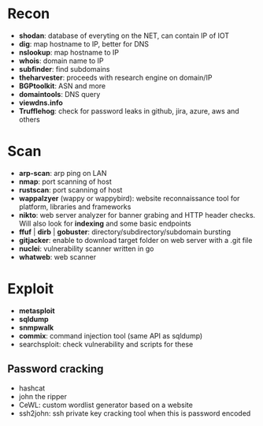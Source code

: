 # Recon
- **shodan**: database of everyting on the NET, can contain IP of IOT
- **dig**: map hostname to IP, better for DNS
- **nslookup**: map hostname to IP
- **whois**: domain name to IP
- **subfinder**: find subdomains
- **theharvester**: proceeds with research engine on domain/IP
- **BGPtoolkit**: ASN and more
- **domaintools**: DNS query
- **viewdns.info**
- **Trufflehog**: check for password leaks in github, jira, azure, aws and others
# Scan
- **arp-scan**: arp ping on LAN
- **nmap**: port scanning of host
- **rustscan**: port scanning of host
- **wappalzyer** (wappy or wappybird): website reconnaissance tool for platform, libraries and frameworks
- **nikto**: web server analyzer for banner grabing and HTTP header checks. Will also look for **indexing** and some basic endpoints
- **ffuf** | **dirb** | **gobuster**: directory/subdirectory/subdomain bursting
- **gitjacker**: enable to download target folder on web server with a .git file
- **nuclei**: vulnerability scanner written in go
- **whatweb**: web scanner
# Exploit
- **metasploit**
- **sqldump**
- **snmpwalk**
- **commix**: command injection tool (same API as sqldump)
- searchsploit: check vulnerability and scripts for these
## Password cracking
- hashcat
- john the ripper
- CeWL: custom wordlist generator based on a website
- ssh2john: ssh private key cracking tool when this is password encoded